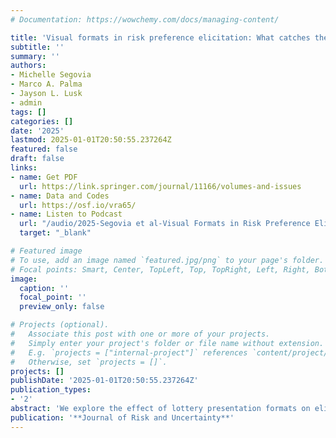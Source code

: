 ```yaml
---
# Documentation: https://wowchemy.com/docs/managing-content/

title: 'Visual formats in risk preference elicitation: What catches the eye?'
subtitle: ''
summary: ''
authors:
- Michelle Segovia
- Marco A. Palma
- Jayson L. Lusk
- admin
tags: []
categories: []
date: '2025'
lastmod: 2025-01-01T20:50:55.237264Z
featured: false
draft: false
links: 
- name: Get PDF
  url: https://link.springer.com/journal/11166/volumes-and-issues
- name: Data and Codes
  url: https://osf.io/vra65/
- name: Listen to Podcast
  url: "/audio/2025-Segovia et al-Visual Formats in Risk Preference Elicitation.wav"
  target: "_blank"

# Featured image
# To use, add an image named `featured.jpg/png` to your page's folder.
# Focal points: Smart, Center, TopLeft, Top, TopRight, Left, Right, BottomLeft, Bottom, BottomRight.
image:
  caption: ''
  focal_point: ''
  preview_only: false

# Projects (optional).
#   Associate this post with one or more of your projects.
#   Simply enter your project's folder or file name without extension.
#   E.g. `projects = ["internal-project"]` references `content/project/deep-learning/index.md`.
#   Otherwise, set `projects = []`.
projects: []
publishDate: '2025-01-01T20:50:55.237264Z'
publication_types: 
- '2'
abstract: 'We explore the effect of lottery presentation formats on elicitation of risk preferences using a popular probability-varying task (Holt and Laury,2002) and a payoff-varying task (Drichoutis and Lusk, 2016). The presentation formats use horizontal bars that vary either the width or height of the bars (or both at the same time) to help subjects in judging how large or small probabilities and monetary amounts are in a given choice set. These graphical formats are compared to a text only format. We complement our choice data with eye tracking data that enriches our structural models with additional information regarding how visual attention varies with the presented information. While we find no statistically significant effects of presentation formats on elicited parameters for risk preferences, we find that eye tracking information not only is associated with preference parameters, but it also changes the inferences with respect to which decision theory better fits the choice data.'
publication: '**Journal of Risk and Uncertainty**'
---
```


